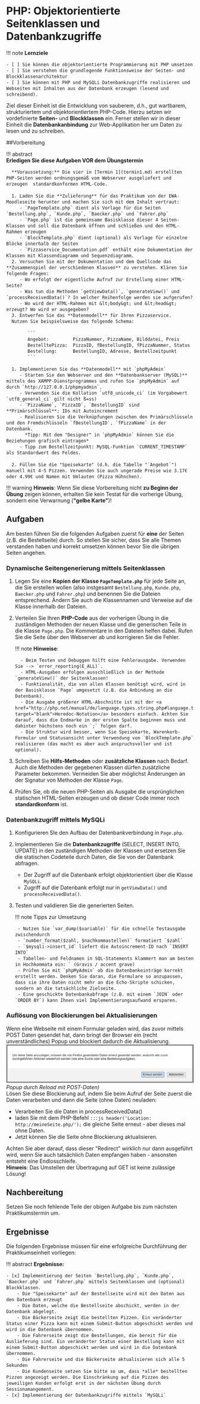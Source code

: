 # PHP: Objektorientierte Seitenklassen und Datenbankzugriffe

!!! note
    **Lernziele**

    - [ ] Sie können die objektorientierte Programmierung mit PHP umsetzen
    - [ ] Sie verstehen die grundlegende Funktionsweise der Seiten- und Blockklassenarchitektur
    - [ ] Sie können mit PHP und MySQLi Datenbankzugriffe realisieren und Webseiten mit Inhalten aus der Datenbank erzeugen (lesend und schreibend).


Ziel dieser Einheit ist die Entwicklung von sauberem, d.h., gut wartbarem,  strukturiertem und objektorientiertem PHP-Code. Hierzu setzen wir vordefinierte **Seiten-** und **Blockklassen** ein. Ferner stellen wir in dieser Einheit die **Datenbankanbindung** zur Web-Applikation her um Daten zu lesen und zu schreiben. 

##Vorbereitung

!!! abstract  
    **Erledigen Sie diese Aufgaben VOR dem Übungstermin**    

      **Voraussetzung:** Die vier in [Termin 1](termin1.md) erstellten PHP-Seiten werden ordnungsgemäß vom Webserver ausgeliefert und erzeugen  standardkonformen HTML-Code.
      
      1. Laden Sie die **Zulieferung** für das Praktikum von der EWA-Moodleseite herunter und machen Sie sich mit dem Inhalt vertraut:      
         - `PageTemplate.php` dient als Vorlage für die Seiten `Bestellung.php`, `Kunde.php`, `Baecker.php` und `Fahrer.php`    
         - `Page.php` ist die gemeinsame Basisklasse dieser 4 Seiten-Klassen und soll die Datenbank öffnen und schließen und den HTML-Rahmen erzeugen
         - `BlockTemplate.php` dient (optional) als Vorlage für einzelne Blöcke innerhalb der Seiten
         - `Pizzaservice_Documentation.pdf` enthält eine Dokumentation der Klassen mit Klassendiagramm und Sequenzdiagramm.
      2. Versuchen Sie mit der Dokumentation und dem Quellcode das **Zusammenspiel der verschiedenen Klassen** zu verstehen. Klären Sie folgende Fragen:    
         - Wo erfolgt der eigentliche Aufruf zur Erstellung einer HTML-Seite?
         - Was tun die Methoden `getViewData()`, `generateView()` und `processReceivedData()`? In welcher Reihenfolge werden sie aufgerufen?
         - Wo wird der HTML-Rahmen mit &lt;body&gt; und &lt;head&gt; erzeugt? Wo wird er ausgegeben?
      3. Entwerfen Sie das **Datenmodell** für Ihren Pizzaservice. 
      Nutzen Sie beispielsweise das folgende Schema:

            ``` 
            Angebot:         PizzaNummer, PizzaName, Bilddatei, Preis
            BestelltePizza:  PizzaID, fBestellungID, fPizzaNummer, Status
            Bestellung:      BestellungID, Adresse, Bestellzeitpunkt
            ```

      1. Implementieren Sie das **Datenmodell** mit `phpMyAdmin`
         - Starten Sie den Webserver und den **Datenbankserver (MySQL)** mittels des XAMPP-Dienstprogrammes und rufen Sie `phpMyAdmin` auf durch `http://127.0.0.1/phpmyadmin`.
         - Verwenden Sie die Kollation `utf8_unicode_ci` (im Vorgabewert `utf8_general_ci` gilt nicht ß=ss)
         - `PizzaName`, `PizzaID`, `BestellungID` sind **Primärschlüssel**; IDs mit Autoincrement
         - Realisieren Sie die Verknüpfungen zwischen den Primärschlüsseln und den Fremdschlüsseln `fBestellungID`, `fPizzaName` in der Datenbank.  
           *Tipp: Mit dem "Designer" in `phpMyAdmin` können Sie die Beziehungen grafisch eintragen*
         - Tipp zum Bestellzeitpunkt: MySQL-Funktion `CURRENT_TIMESTAMP` als Standardwert des Feldes.

      2. Füllen Sie die "Speisekarte" (d.h. die Tabelle "`Angebot`") manuell mit 4-5 Pizzen. Verwenden Sie auch ungerade Preise wie 3.17€ oder 4.99€ und Namen mit Umlauten (Pizza Hühnchen).

!!! warning
    **Hinweis**: Wenn Sie diese Vorbereitung nicht **zu Beginn der Übung** zeigen können, erhalten Sie kein Testat für die vorherige Übung, sondern eine Verwarnung (**"gelbe Karte"**)!

## Aufgaben

Am besten führen Sie die folgenden Aufgaben zuerst für **eine** der Seiten (z.B. die Bestellseite) durch. So stellen Sie sicher, dass Sie alle Themen verstanden haben und korrekt umsetzen können bevor Sie die übrigen Seiten angehen.

### Dynamische Seitengenerierung mittels Seitenklassen

1. Legen Sie eine **Kopien der Klasse `PageTemplate.php`** für jede Seite an, die Sie erstellen wollen (also instgesamt `Bestellung.php`, `Kunde.php`, `Baecker.php` und `Fahrer.php`) und benennen Sie die Dateien entsprechend. Ändern Sie auch die Klassennamen und Verweise auf die Klasse innerhalb der Dateien.

2. Verteilen Sie Ihren **PHP-Code** aus der vorherigen Übung in die zuständigen Methoden der neuen Klasse und die generischen Teile in die Klasse `Page.php`. Die Kommentare in den Dateien helfen dabei. Rufen Sie die Seite über den Webserver ab und korrigieren Sie die Fehler.

    !!! note
        **Hinweise**:

         - Beim Testen und Debuggen hilft eine Fehlerausgabe. Verwenden Sie --> `error_reporting(E_ALL)`.
         - HTML-Ausgaben erfolgen ausschließlich in der Methode `generateView()` der Seitenklassen!
         - Funktionalität, die von allen Klassen benötigt wird, wird in der Basisklasse `Page` umgesetzt (z.B. die Anbindung an die Datenbank).
         - Die Ausgabe größerer HTML-Abschnitte ist mit der <a href="http://php.net/manual/de/language.types.string.php#language.types.string.syntax.heredoc" target="blank">Heredoc-Notation</a> besonders einfach. Achten Sie darauf, dass die Endmarke in der ersten Spalte beginnen muss und dahinter höchstens noch ein `;` folgen darf.
         - Die Struktur wird besser, wenn Sie Speisekarte, Warenkorb-Formular und Statusansicht unter Verwendung von `BlockTemplate.php` realisieren (das macht es aber auch anspruchsvoller und ist optional).

3. Schreiben Sie **Hilfs-Methoden** oder **zusätzliche Klassen** nach Bedarf. Auch die Methoden der gegebenen Klassen dürfen zusätzliche Parameter bekommen. Vermeiden Sie aber möglichst Änderungen an der Signatur von Methoden der Klasse `Page`.

4. Prüfen Sie, ob die neuen PHP-Seiten als Ausgabe die ursprünglichen statischen HTML-Seiten erzeugen und ob dieser Code immer noch **standardkonform** ist.

### Datenbankzugriff mittels MySQLi

1. Konfigurieren SIe den Aufbau der Datenbankverbindung in `Page.php`.
2. Implementieren Sie die **Datenbankzugriffe** (SELECT, INSERT INTO, UPDATE) in den zuständigen Methoden der Klassen und ersetzen Sie die statischen Codeteile durch Daten, die Sie von der Datenbank abfragen.
      - Der Zugriff auf die Datenbank erfolgt objektorientiert über die Klasse `MySQLi`. 
      - Zugriff auf die Datenbank erfolgt nur in `getViewData()` und `processReceivedData()`.
3. Testen und validieren Sie die generierten Seiten.

    !!! note
        Tipps zur Umsetzung
        
        - Nutzen Sie `var_dump($variable)` für die schnelle Testausgabe zwischendurch
        - `number_format($zahl, $nachkommastellen)` formatiert `$zahl`
        - `$mysqli->insert_id` liefert die Autoincrement-ID nach `INSERT INTO`
        - Tabellen- und Feldnamen in SQL-Statements klammert man am besten in Hochkommata ein: ` (Gravis / accent grave)
        - Prüfen Sie mit `phpMyAdmin` ob die Datenbankeinträge korrekt erstellt werden. Denken Sie daran, die Formulare so anzupassen, dass sie ihre Daten nicht mehr an die Echo-Skripte schicken, sondern an die tatsächliche Zielseite.
        - Eine geschickte Datenbankabfrage (z.B. mit einem `JOIN` oder `ORDER BY`) kann Ihnen viel Implementierungsaufwand ersparen.

### Auflösung von Blockierungen bei Aktualisierungen
Wenn eine Webseite mit einem Formular geladen wird, das zuvor mittels POST Daten gesendet hat, dann bringt der Browser ein (recht unverständliches) Popup und blockiert dadurch die Aktualisierung.
![](./figures/POST_ReloadPopup.png)*Popup durch Reload mit POST-Daten)*      
Lösen Sie diese Blockierung auf, indem Sie beim Aufruf der Seite zuerst die Daten verarbeiten und dann die Seite (ohne Daten) neuladen:     

 - Verarbeiten Sie die Daten in processReceivedData() 
 - laden Sie mit dem  PHP-Befehl `:::js header('Location: http://meineSeite.php/');` die gleiche Seite erneut - aber dieses mal ohne Daten. 
 - Jetzt können Sie die Seite ohne Blockierung aktualisieren.    
 
Achten Sie aber darauf, dass dieser "Redirect" wirklich nur dann ausgeführt wird, wenn Sie auch tatsächlich Daten empfangen haben - ansonsten entsteht eine Endlosschleife.    
**Hinweis**: Das Umstellen der Übertragung auf GET ist keine zulässige Lösung!

## Nachbereitung
Setzen Sie noch fehlende Teile der obigen Aufgabe bis zum nächsten Praktikumstermin um. 

## Ergebnisse

Die folgenden Ergebnisse müssen für eine erfolgreiche Durchführung der Praktikumseinheit vorliegen:

!!! abstract
    __Ergebnisse:__

    - [x] Implementierung der Seiten `Bestellung.php`, `Kunde.php`, `Baecker.php` und `Fahrer.php` mittels Seitenklassen und (optional) Blockklassen.
        - Die "Speisekarte" auf der Bestellseite wird mit den Daten aus den Datenbank erzeugt
        - Die Daten, welche die Bestellseite abschickt, werden in der Datenbank abgelegt.
        - Die Bäckerseite zeigt die bestellten Pizzen. Ein veränderter Status einer Pizza kann mit einem Submit-Button abgeschickt werden und wird in die Datenbank übernommen.
        - Die Fahrerseite zeigt die Bestellungen, die bereit für die Auslieferung sind. Ein veränderter Status einer Bestellung kann mit einem Submit-Button abgeschickt werden und wird in die Datenbank übernommen.
        - Die Fahrerseite und die Bäckerseite aktualisieren sich alle 5 Sekunden
        - Die Kundenseite setzen Sie bitte so um, dass *alle* bestellten Pizzen angezeigt werden. Die Einschränkung auf die Pizzen des jeweiligen Kunden erfolgt erst in der nächsten Übung durch Sessionamangement.
    - [x] Implementierung der Datenbankzugriffe mittels `MySQLi`






